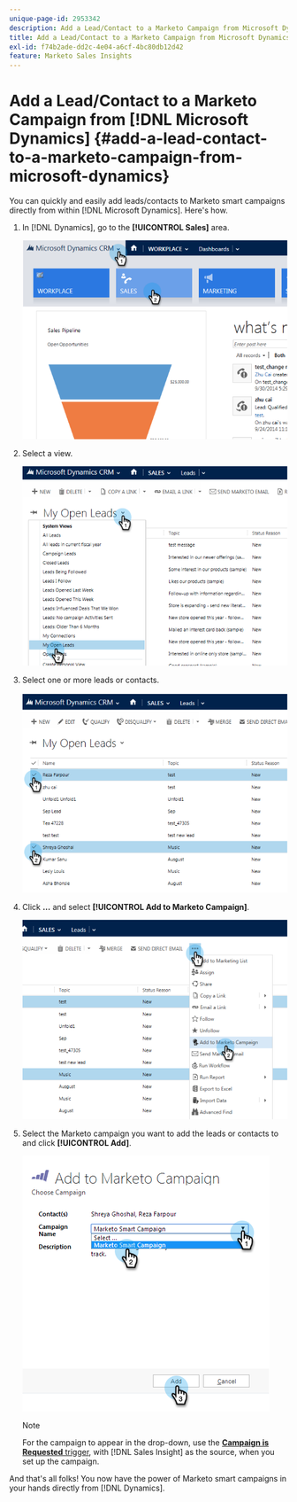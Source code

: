 ```yaml
---
unique-page-id: 2953342
description: Add a Lead/Contact to a Marketo Campaign from Microsoft Dynamics - Marketo Docs - Product Documentation
title: Add a Lead/Contact to a Marketo Campaign from Microsoft Dynamics
exl-id: f74b2ade-dd2c-4e04-a6cf-4bc80db12d42
feature: Marketo Sales Insights
---
```

# Add a Lead/Contact to a Marketo Campaign from [!DNL Microsoft Dynamics] {#add-a-lead-contact-to-a-marketo-campaign-from-microsoft-dynamics}

You can quickly and easily add leads/contacts to Marketo smart campaigns directly from within [!DNL Microsoft Dynamics]. Here's how.

1. In [!DNL Dynamics], go to the **[!UICONTROL Sales]** area.

   ![](assets/image2014-10-20-12-3a9-3a56.png)

1. Select a view.

   ![](assets/image2014-10-20-12-3a10-3a6.png)

1. Select one or more leads or contacts.

   ![](assets/image2014-10-20-12-3a10-3a19.png)

1. Click **...** and select **[!UICONTROL Add to Marketo Campaign]**.

   ![](assets/image2014-10-20-12-3a10-3a31.png)

1. Select the Marketo campaign you want to add the leads or contacts to and click **[!UICONTROL Add]**.

   ![](assets/image2014-10-20-12-3a10-3a42.png)

   >[!NOTE]
   >
   >For the campaign to appear in the drop-down, use the  [**Campaign is Requested** trigger](/help/marketo/product-docs/core-marketo-concepts/smart-campaigns/using-smart-campaigns/setting-up-a-trigger-smart-campaign-for-sales-using-campaign-is-requested.md), with [!DNL Sales Insight] as the source, when you set up the campaign.

And that's all folks! You now have the power of Marketo smart campaigns in your hands directly from [!DNL Dynamics].
